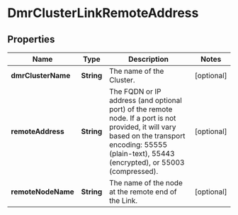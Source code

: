 

# DmrClusterLinkRemoteAddress


## Properties

| Name | Type | Description | Notes |
|------------ | ------------- | ------------- | -------------|
|**dmrClusterName** | **String** | The name of the Cluster. |  [optional] |
|**remoteAddress** | **String** | The FQDN or IP address (and optional port) of the remote node. If a port is not provided, it will vary based on the transport encoding: 55555 (plain-text), 55443 (encrypted), or 55003 (compressed). |  [optional] |
|**remoteNodeName** | **String** | The name of the node at the remote end of the Link. |  [optional] |



